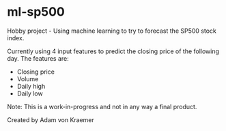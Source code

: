 # ml-sp500
Hobby project - Using machine learning to try to forecast the SP500 stock index.

Currently using 4 input features to predict the closing price of the following day. The features are:
- Closing price
- Volume
- Daily high
- Daily low

Note: This is a work-in-progress and not in any way a final product.

Created by Adam von Kraemer
